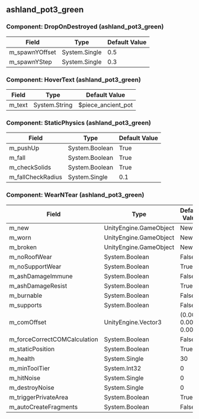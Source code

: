 ## ashland_pot3_green

### Component: DropOnDestroyed (ashland_pot3_green)

|Field|Type|Default Value|
|-----|----|-------------|
|m_spawnYOffset|System.Single|0.5|
|m_spawnYStep|System.Single|0.3|

### Component: HoverText (ashland_pot3_green)

|Field|Type|Default Value|
|-----|----|-------------|
|m_text|System.String|$piece_ancient_pot|

### Component: StaticPhysics (ashland_pot3_green)

|Field|Type|Default Value|
|-----|----|-------------|
|m_pushUp|System.Boolean|True|
|m_fall|System.Boolean|True|
|m_checkSolids|System.Boolean|True|
|m_fallCheckRadius|System.Single|0.1|

### Component: WearNTear (ashland_pot3_green)

|Field|Type|Default Value|
|-----|----|-------------|
|m_new|UnityEngine.GameObject|New|
|m_worn|UnityEngine.GameObject|New|
|m_broken|UnityEngine.GameObject|New|
|m_noRoofWear|System.Boolean|False|
|m_noSupportWear|System.Boolean|True|
|m_ashDamageImmune|System.Boolean|False|
|m_ashDamageResist|System.Boolean|True|
|m_burnable|System.Boolean|False|
|m_supports|System.Boolean|False|
|m_comOffset|UnityEngine.Vector3|(0.00, 0.00, 0.00)|
|m_forceCorrectCOMCalculation|System.Boolean|False|
|m_staticPosition|System.Boolean|True|
|m_health|System.Single|30|
|m_minToolTier|System.Int32|0|
|m_hitNoise|System.Single|0|
|m_destroyNoise|System.Single|0|
|m_triggerPrivateArea|System.Boolean|True|
|m_autoCreateFragments|System.Boolean|False|

